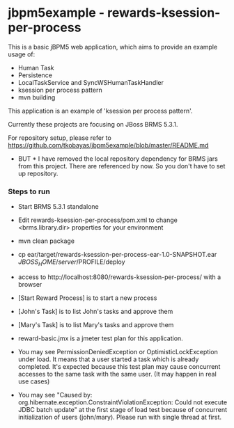 jbpm5example - rewards-ksession-per-process
============

This is a basic jBPM5 web application, which aims to provide an example usage of:
- Human Task
- Persistence
- LocalTaskService and SyncWSHumanTaskHandler
- ksession per process pattern
- mvn building

This application is an example of 'ksession per process pattern'.

Currently these projects are focusing on JBoss BRMS 5.3.1.

For repository setup, please refer to https://github.com/tkobayas/jbpm5example/blob/master/README.md
* BUT * I have removed the local repository dependency for BRMS jars from this project. There are referenced by <systemPath> now. So you don't have to set up repository.

### Steps to run
- Start BRMS 5.3.1 standalone
- Edit rewards-ksession-per-process/pom.xml to change <brms.library.dir> properties for your environment
- mvn clean package
- cp ear/target/rewards-ksession-per-process-ear-1.0-SNAPSHOT.ear $JBOSS_HOME/server/$PROFILE/deploy
- access to http://localhost:8080/rewards-ksession-per-process/ with a browser
 - [Start Reward Process] is to start a new process
 - [John's Task] is to list John's tasks and approve them
 - [Mary's Task] is to list Mary's tasks and approve them
 
- reward-basic.jmx is a jmeter test plan for this application.
 - You may see PermissionDeniedException or OptimisticLockException under load. It means that a user started a task which is already completed. It's expected because this test plan may cause concurrent accesses to the same task with the same user. (It may happen in real use cases)
 - You may see "Caused by: org.hibernate.exception.ConstraintViolationException: Could not execute JDBC batch update" at the first stage of load test because of concurrent initialization of users (john/mary). Please run with single thread at first.

